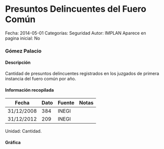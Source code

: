 Presuntos Delincuentes del Fuero Común
=====

Fecha: 2014-05-01
Categorías: Seguridad
Autor: IMPLAN
Aparece en pagina inicial: No

### Gómez Palacio

#### Descripción

Cantidad de presuntos delincuentes registrados en los juzgados de primera instancia del fuero común por año.

#### Información recopilada

<table class="table table-hover table-bordered matriz">
  <thead>
    <tr><th>Fecha</th><th>Dato</th><th>Fuente</th><th>Notas</th></tr>
  </thead>
  <tbody>
    <tr><td class="centrado">31/12/2008</td><td class="derecha">384</td><td>INEGI</td><td></td></tr>
    <tr><td class="centrado">31/12/2012</td><td class="derecha">209</td><td>INEGI</td><td></td></tr>
  </tbody>
</table>

Unidad: Cantidad.

#### Gráfica

<div id="Morrisllapzjxs" class="grafica"></div>
  <!-- JAVASCRIPT DE LA GRAFICA EN Morrisllapzjxs -->
  <script>
  new Morris.Line({
    element: 'Morrisllapzjxs',
    data: [
      { fecha: '2008-12-31', dato: 384 },
      { fecha: '2012-12-31', dato: 209 }
    ],
    xkey: 'fecha',
    ykeys: ['dato'],
    labels: ['Dato'],
    lineColors: ['#FF5B02'],
    xLabelFormat: function(d) {
      return d.getDate()+'/'+(d.getMonth()+1)+'/'+d.getFullYear();
    },
    dateFormat: function (ts) {
      var d = new Date(ts);
      return d.getDate() + '/' + (d.getMonth() + 1) + '/' + d.getFullYear();
    }
  });
  </script>
